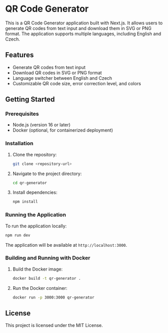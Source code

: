 # QR Code Generator

This is a QR Code Generator application built with Next.js. It allows users to generate QR codes from text input and download them in SVG or PNG format. The application supports multiple languages, including English and Czech.

## Features
- Generate QR codes from text input
- Download QR codes in SVG or PNG format
- Language switcher between English and Czech
- Customizable QR code size, error correction level, and colors

## Getting Started

### Prerequisites
- Node.js (version 16 or later)
- Docker (optional, for containerized deployment)

### Installation
1. Clone the repository:
   ```bash
   git clone <repository-url>
   ```
2. Navigate to the project directory:
   ```bash
   cd qr-generator
   ```
3. Install dependencies:
   ```bash
   npm install
   ```

### Running the Application
To run the application locally:
```bash
npm run dev
```

The application will be available at `http://localhost:3000`.

### Building and Running with Docker
1. Build the Docker image:
   ```bash
   docker build -t qr-generator .
   ```
2. Run the Docker container:
   ```bash
   docker run -p 3000:3000 qr-generator
   ```

## License
This project is licensed under the MIT License.
